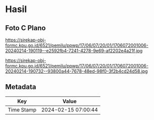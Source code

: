 # Hasil

## Foto C Plano

https://sirekap-obj-formc.kpu.go.id/6521/pemilu/ppwp/17/06/07/20/01/1706072001006-20240214-190119--e2592fb4-7241-4278-9e69-af2202e4a21f.jpg

https://sirekap-obj-formc.kpu.go.id/6521/pemilu/ppwp/17/06/07/20/01/1706072001006-20240214-190732--93800a44-7678-48ed-98f0-3f2b4cd24d58.jpg


## Metadata

| Key        | Value               |
| ---------- | ------------------- |
| Time Stamp | 2024-02-15 07:00:44 |



